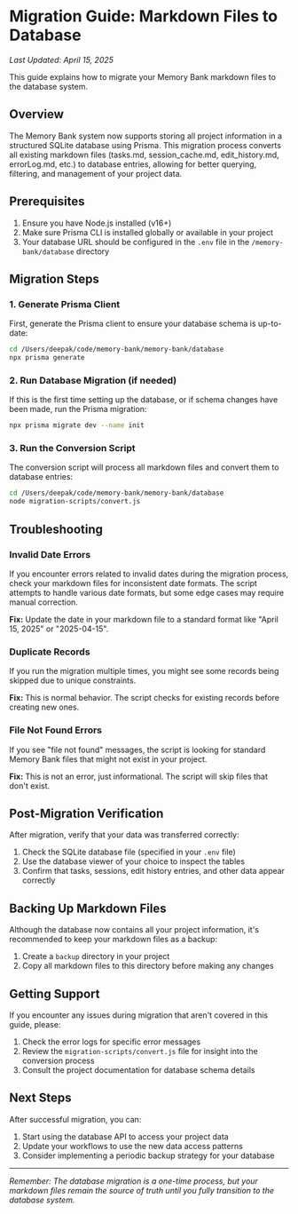 # Migration Guide: Markdown Files to Database

*Last Updated: April 15, 2025*

This guide explains how to migrate your Memory Bank markdown files to the database system.

## Overview

The Memory Bank system now supports storing all project information in a structured SQLite database using Prisma. This migration process converts all existing markdown files (tasks.md, session_cache.md, edit_history.md, errorLog.md, etc.) to database entries, allowing for better querying, filtering, and management of your project data.

## Prerequisites

1. Ensure you have Node.js installed (v16+)
2. Make sure Prisma CLI is installed globally or available in your project
3. Your database URL should be configured in the `.env` file in the `/memory-bank/database` directory

## Migration Steps

### 1. Generate Prisma Client

First, generate the Prisma client to ensure your database schema is up-to-date:

```bash
cd /Users/deepak/code/memory-bank/memory-bank/database
npx prisma generate
```

### 2. Run Database Migration (if needed)

If this is the first time setting up the database, or if schema changes have been made, run the Prisma migration:

```bash
npx prisma migrate dev --name init
```

### 3. Run the Conversion Script

The conversion script will process all markdown files and convert them to database entries:

```bash
cd /Users/deepak/code/memory-bank/memory-bank/database
node migration-scripts/convert.js
```

## Troubleshooting

### Invalid Date Errors

If you encounter errors related to invalid dates during the migration process, check your markdown files for inconsistent date formats. The script attempts to handle various date formats, but some edge cases may require manual correction.

**Fix:** Update the date in your markdown file to a standard format like "April 15, 2025" or "2025-04-15".

### Duplicate Records

If you run the migration multiple times, you might see some records being skipped due to unique constraints.

**Fix:** This is normal behavior. The script checks for existing records before creating new ones.

### File Not Found Errors

If you see "file not found" messages, the script is looking for standard Memory Bank files that might not exist in your project.

**Fix:** This is not an error, just informational. The script will skip files that don't exist.

## Post-Migration Verification

After migration, verify that your data was transferred correctly:

1. Check the SQLite database file (specified in your `.env` file)
2. Use the database viewer of your choice to inspect the tables
3. Confirm that tasks, sessions, edit history entries, and other data appear correctly

## Backing Up Markdown Files

Although the database now contains all your project information, it's recommended to keep your markdown files as a backup:

1. Create a `backup` directory in your project
2. Copy all markdown files to this directory before making any changes

## Getting Support

If you encounter any issues during migration that aren't covered in this guide, please:

1. Check the error logs for specific error messages
2. Review the `migration-scripts/convert.js` file for insight into the conversion process
3. Consult the project documentation for database schema details

## Next Steps

After successful migration, you can:

1. Start using the database API to access your project data
2. Update your workflows to use the new data access patterns
3. Consider implementing a periodic backup strategy for your database

---

*Remember: The database migration is a one-time process, but your markdown files remain the source of truth until you fully transition to the database system.*
